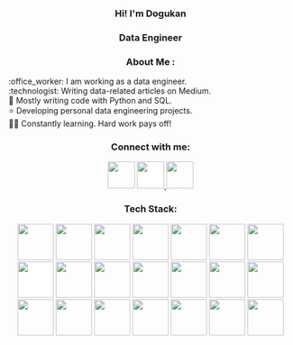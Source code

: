 <!-- Intro -->

<!--<p align="center">
  <a href="https://github.com/DenverCoder1/readme-typing-svg"><img src="https://readme-typing-svg.herokuapp.com?font=Time+New+Roman&color=cyan&size=25&center=true&vCenter=true&width=600&height=100&lines=Hey!+I+am+Dogukan+👋;I+am+an+enthusiastic+Data+Engineer"></a>
</p>-->

<h3 align="center">Hi! I'm Dogukan</h3>
<h3 align="center">Data Engineer</h3>

<h3 align="center">About Me :</h3>  
 <p>
 	:office_worker:  I am working as a data engineer.
<br>:technologist: Writing data-related articles on Medium.
<br>💫 Mostly writing code with Python and SQL.
<br>⭐ Developing personal data engineering projects.
<br>👩‍💻 Constantly learning. Hard work pays off!
 </p>

<!-- Socials --> 

<h3 align="center">Connect with me:</h3>  
<div align="center">
<a href="https://www.linkedin.com/in/dogukanulu/" target="blank"><img src="https://cdn-icons-png.flaticon.com/512/3992/3992606.png" style="height: 3rem"/></a>

<a href="https://medium.com/@dogukannulu" target="blank">
<img src="https://cdn-icons-png.flaticon.com/512/5968/5968906.png" style="height: 3rem; background-color:white"/>
</a>

<a href="mailto:dogukannulu@gmail.com" target="blank">
<img src="https://cdn-icons-png.flaticon.com/512/3128/3128267.png" style="height: 3rem"/>
</a>

</div>

<!-- Tech Stack --> 

<h3 align="Center">Tech Stack:</h3>  
<p align="center">
<img src="https://cdn.icon-icons.com/icons2/1508/PNG/512/python_104451.png" style="height: 4rem"/>
<img src="https://img.icons8.com/external-bearicons-blue-bearicons/512/external-SQL-file-extension-bearicons-blue-bearicons.png" style="height: 4rem"/>
<img src="https://cdn.icon-icons.com/icons2/2699/PNG/512/apache_spark_logo_icon_170561.png" style="height: 4rem"/>
<img src="https://img.icons8.com/color/512/hadoop-distributed-file-system.png" style="height: 4rem"/>
<img src="https://cdn.icon-icons.com/icons2/2248/PNG/512/apache_kafka_icon_138937.png"  style="height: 4rem"/>
<img src="https://cdn.icon-icons.com/icons2/2699/PNG/512/apache_zookeeper_logo_icon_169571.png" style="height: 4rem"/>
<img src="https://cdn.icon-icons.com/icons2/2699/PNG/512/apache_hive_logo_icon_167867.png" style="height: 4rem"/>
<img src="https://img.icons8.com/color/512/elasticsearch.png" style="height: 4rem; background-color:white"/>
<img src="https://img.icons8.com/color/512/kibana.png"  style="height: 4rem"/>
<img src="https://img.icons8.com/color/512/amazon-web-services.png" style="height: 4rem" />
<img src="https://seeklogo.com/images/D/dbt-logo-500AB0BAA7-seeklogo.com.png" style="height: 4rem" />
<img src="https://img.icons8.com/color/512/tableau-software.png" style="height: 4rem" />
<img src="https://upload.wikimedia.org/wikipedia/commons/5/5e/Cassandra_logo.svg" style="height: 4rem" />
<img src="https://img.icons8.com/color/512/postgreesql.png" style="height: 4rem" />
<img src="https://img.icons8.com/color/512/mysql-logo.png" style="height: 4rem" />
<img src="https://www.svgrepo.com/show/354012/looker-icon.svg" style="height: 4rem" />
<img src="https://img.icons8.com/color/512/docker.png" style="height: 4rem" />
<img src="https://www.svgrepo.com/show/353380/airflow.svg" style="height: 4rem" />
<img src="https://cdn.icon-icons.com/icons2/2107/PNG/512/file_type_vscode_icon_130084.png" style="height: 4rem" />
<img src="https://cdn.icon-icons.com/icons2/3053/PNG/512/intellij_pycharm_macos_bigsur_icon_190055.png" style="height: 4rem" />
<img src="https://cdn.icon-icons.com/icons2/2667/PNG/512/jupyter_app_icon_161280.png" style="height: 4rem" />
</p>


<!-- Let's have a look at my profile :)
<div align="center">
<h3 align="center">Let's have a look at my profile :) </h3> 

 </div>-->
